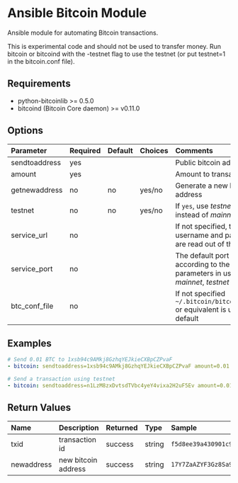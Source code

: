 # Ansible Bitcoin Module

Ansible module for automating Bitcoin transactions.

This is experimental code and should not be used to transfer money. Run bitcoin or bitcoind with the -testnet flag to use the testnet (or put testnet=1 in the bitcoin.conf file).

## Requirements

- python-bitcoinlib >= 0.5.0
- bitcoind (Bitcoin Core daemon) >= v0.11.0

## Options

Parameter       | Required | Default | Choices | Comments
:-------------- | :------- | :------ | :------ | :-------
sendtoaddress   | yes      |         |         | Public bitcoin address
amount          | yes      |         |         | Amount to transact
getnewaddress   | no       | no      | yes/no  | Generate a new bitcoin address
testnet         | no       | no      | yes/no  | If `yes`, use *testnet* instead of *mainnet*
service_url     | no       |         |         | If not specified, the username and password are read out of the file
service_port    | no       |         |         | The default port is set according to the chain parameters in use: *mainnet*, *testnet*
btc_conf_file   | no       |         |         | If not specified `~/.bitcoin/bitcoin.conf` or equivalent is used by default

## Examples

```yaml
# Send 0.01 BTC to 1xsb94c9AMkj8GzhqYEJkieCXBpCZPvaF
- bitcoin: sendtoaddress=1xsb94c9AMkj8GzhqYEJkieCXBpCZPvaF amount=0.01

# Send a transaction using testnet
- bitcoin: sendtoaddress=n1LzM8zxDvtsdTVbc4yeY4vixa2H2uF5Ev amount=0.01 testnet=yes
```

## Return Values

Name       | Description         | Returned | Type   | Sample
:--------- | :------------------ | :------- | :----- | :-----
txid       | transaction id      | success  | string | `f5d8ee39a430901c91a5917b9f2dc19d6d1a0e9cea205b009ca73dd04470b9a6`
newaddress | new bitcoin address | success  | string | `17Y7ZaAZYF3Gz8Sa9c5UifciVuthWfxx7F`

